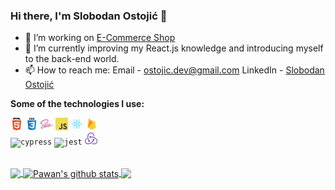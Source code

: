 ### Hi there, I'm Slobodan Ostojić 👋


- 🔭 I’m working on [E-Commerce Shop](https://github.com/ostojics/e-commerce-shop)
- 🌱 I’m currently improving my React.js knowledge and introducing myself to the back-end world.
- 📫 How to reach me: Email - [ostojic.dev@gmail.com](https://mail.google.com/mail/?view=cm&fs=1&to=ostojic.dev@gmail.com) LinkedIn - [Slobodan Ostojić](https://www.linkedin.com/in/slobodan-ostoji%C4%87-7006101b4/)


**Some of the technologies I use:**  

<code><img height="20" src="https://raw.githubusercontent.com/github/explore/80688e429a7d4ef2fca1e82350fe8e3517d3494d/topics/html/html.png"></code>
<code><img height="20" src="https://raw.githubusercontent.com/github/explore/80688e429a7d4ef2fca1e82350fe8e3517d3494d/topics/css/css.png"></code>
<code><img height="20" src="https://raw.githubusercontent.com/github/explore/80688e429a7d4ef2fca1e82350fe8e3517d3494d/topics/sass/sass.png"></code>
<code><img height="20" src="https://raw.githubusercontent.com/github/explore/80688e429a7d4ef2fca1e82350fe8e3517d3494d/topics/javascript/javascript.png"></code>
<code><img height="20" src="https://raw.githubusercontent.com/github/explore/80688e429a7d4ef2fca1e82350fe8e3517d3494d/topics/react/react.png"></code>
<code><img height="20" src="https://raw.githubusercontent.com/github/explore/80688e429a7d4ef2fca1e82350fe8e3517d3494d/topics/firebase/firebase.png"></code>   
<code><img height="20" src="https://raw.githubusercontent.com/simple-icons/simple-icons/6e46ec1fc23b60c8fd0d2f2ff46db82e16dbd75f/icons/cypress.svg" alt="cypress"/></code>
<code><img height="20" src="https://www.vectorlogo.zone/logos/jestjsio/jestjsio-icon.svg" alt="jest"/></code>
<code><img height="20" src="https://raw.githubusercontent.com/devicons/devicon/master/icons/redux/redux-original.svg" alt="redux"/></code>


<br />

<a href="https://github.com/iampawan">
  <img align="center" src="https://github-readme-stats.vercel.app/api/top-langs/?username=ostojics&theme=dark&hide_langs_below=1" />
</a>
<a href="https://github.com/iampawan">
 <img align="center" src="https://github-readme-stats.vercel.app/api?username=ostojics&show_icons=true&theme=dark&line_height=27" alt="Pawan's github stats"/>
</a>
<a href="https://github.com/ostojics/Adventuro">
  <img align="center" src="https://github-readme-stats.vercel.app/api/pin/?username=ostojics&repo=Adventuro&theme=dark" />
</a>


